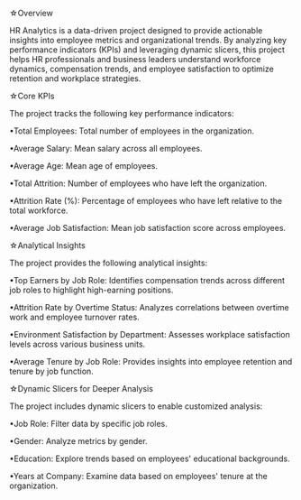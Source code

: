 ☆Overview

HR Analytics is a data-driven project designed to provide actionable insights into employee metrics and organizational trends. By analyzing key performance indicators (KPIs) and leveraging dynamic slicers, this project helps HR professionals and business leaders understand workforce dynamics, compensation trends, and employee satisfaction to optimize retention and workplace strategies.


☆Core KPIs

The project tracks the following key performance indicators:





•Total Employees: Total number of employees in the organization.



•Average Salary: Mean salary across all employees.



•Average Age: Mean age of employees.



•Total Attrition: Number of employees who have left the organization.



•Attrition Rate (%): Percentage of employees who have left relative to the total workforce.



•Average Job Satisfaction: Mean job satisfaction score across employees.



☆Analytical Insights

The project provides the following analytical insights:





•Top Earners by Job Role: Identifies compensation trends across different job roles to highlight high-earning positions.



•Attrition Rate by Overtime Status: Analyzes correlations between overtime work and employee turnover rates.



•Environment Satisfaction by Department: Assesses workplace satisfaction levels across various business units.



•Average Tenure by Job Role: Provides insights into employee retention and tenure by job function.


☆Dynamic Slicers for Deeper Analysis

The project includes dynamic slicers to enable customized analysis:





•Job Role: Filter data by specific job roles.



•Gender: Analyze metrics by gender.



•Education: Explore trends based on employees' educational backgrounds.



•Years at Company: Examine data based on employees' tenure at the organization.
